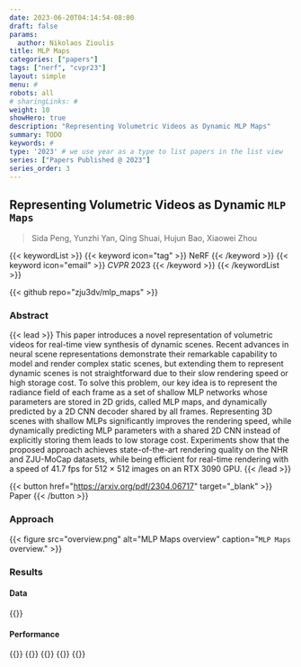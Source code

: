 ```yaml
---
date: 2023-06-20T04:14:54-08:00
draft: false
params:
  author: Nikolaos Zioulis
title: MLP Maps
categories: ["papers"]
tags: ["nerf", "cvpr23"]
layout: simple
menu: #
robots: all
# sharingLinks: #
weight: 10
showHero: true
description: "Representing Volumetric Videos as Dynamic MLP Maps"
summary: TODO
keywords: #
type: '2023' # we use year as a type to list papers in the list view
series: ["Papers Published @ 2023"]
series_order: 3
---
```


## Representing Volumetric Videos as Dynamic `MLP Maps`


> Sida Peng, Yunzhi Yan, Qing Shuai, Hujun Bao, Xiaowei Zhou

{{< keywordList >}}
{{< keyword icon="tag" >}} NeRF {{< /keyword >}}
{{< keyword icon="email" >}} *CVPR* 2023 {{< /keyword >}}
{{< /keywordList >}}

{{< github repo="zju3dv/mlp_maps" >}}

### Abstract
{{< lead >}}
This paper introduces a novel representation of volumetric videos for real-time view synthesis of dynamic scenes. Recent advances in neural scene representations demonstrate their remarkable capability to model and render complex static scenes, but extending them to represent dynamic scenes is not straightforward due to their slow rendering speed or high storage cost. To solve this problem, our key idea is to represent the radiance field of each frame as a set of shallow MLP networks whose parameters are stored in 2D grids, called MLP maps, and dynamically predicted by a 2D CNN decoder shared by all frames. Representing 3D scenes with shallow MLPs significantly improves the rendering speed, while dynamically predicting MLP parameters with a shared 2D CNN instead of explicitly storing them leads to low storage cost. Experiments show that the proposed approach achieves state-of-the-art rendering quality on the NHR and ZJU-MoCap datasets, while being efficient for real-time rendering with a speed of 41.7 fps for 512 × 512 images on an RTX 3090 GPU.
{{< /lead >}}

{{< button href="https://arxiv.org/pdf/2304.06717" target="_blank" >}}
Paper
{{< /button >}}

### Approach

{{< figure
    src="overview.png"
    alt="MLP Maps overview"
    caption="`MLP Maps` overview."
    >}}

### Results

#### Data
{{<badge label="test" message="ZJU_MOCAP" color="yellowgreen" logo="github" link="https://github.com/zju3dv/neuralbody/blob/master/INSTALL.md#zju-mocap-dataset" target="_blank">}}

#### Performance
{{<badge label="train" message="16h" color="informational" logo="link" >}}
{{<badge label="train" message="RTX3090" color="informational" logo="link" >}}
{{<badge label="render" message="512_x_512" color="informational" logo="link" >}}
{{<badge label="render" message="RTX3090" color="informational" logo="link" >}}
{{<badge label="render" message="24ms" color="informational" logo="link" >}}